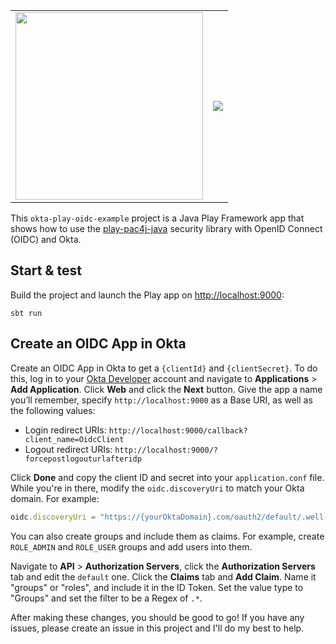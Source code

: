 <table border=0 align=center>
<tr>
    <td>
        <img src="https://pac4j.github.io/pac4j/img/logo-play.png" width="300" />
    </td>
    <td>
        <img src="https://devforum.okta.com/uploads/oktadev/original/1X/bf54a16b5fda189e4ad2706fb57cbb7a1e5b8deb.png" />
    </td>
</tr>
</table>

This `okta-play-oidc-example` project is a Java Play Framework app that shows how to use the [play-pac4j-java](https://github.com/pac4j/play-pac4j) security library with OpenID Connect (OIDC) and Okta.

## Start & test

Build the project and launch the Play app on [http://localhost:9000](http://localhost:9000):

    sbt run

## Create an OIDC App in Okta

Create an OIDC App in Okta to get a `{clientId}` and `{clientSecret}`. To do this, log in to your [Okta Developer](https://developer.okta.com/) account and navigate to **Applications** > **Add Application**. Click **Web** and click the **Next** button. Give the app a name you’ll remember, specify `http://localhost:9000` as a Base URI, as well as the following values:
 
 * Login redirect URIs: `http://localhost:9000/callback?client_name=OidcClient`
 * Logout redirect URIs: `http://localhost:9000/?forcepostlogouturlafteridp	`

Click **Done** and copy the client ID and secret into your `application.conf` file. While you're in there, modify the `oidc.discoveryUri` to match your Okta domain. For example:

```typescript
oidc.discoveryUri = "https://{yourOktaDomain}.com/oauth2/default/.well-known/openid-configuration"
```

You can also create groups and include them as claims. For example, create `ROLE_ADMIN` and `ROLE_USER` groups and add users into them.

Navigate to **API** > **Authorization Servers**, click the **Authorization Servers** tab and edit the `default` one. Click the **Claims** tab and **Add Claim**. Name it "groups" or "roles", and include it in the ID Token. Set the value type to "Groups" and set the filter to be a Regex of `.*`.

After making these changes, you should be good to go! If you have any issues, please create an issue in this project and I'll do my best to help.
